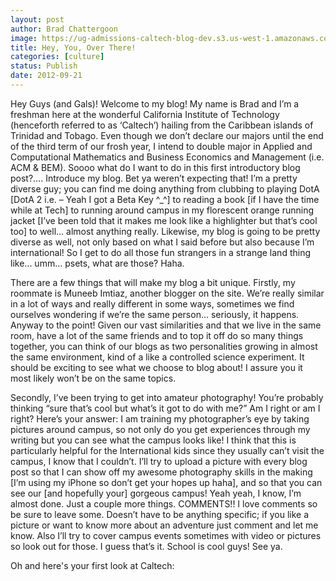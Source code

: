 ```yaml
---
layout: post
author: Brad Chattergoon
image: https://ug-admissions-caltech-blog-dev.s3.us-west-1.amazonaws.com/old_pictures/6a0105349b8251970b017744b15955970d-800wi.jpg
title: Hey, You, Over There! 
categories: [culture]
status: Publish
date: 2012-09-21
---
```


Hey Guys (and Gals)! Welcome to my blog! My name is Brad and I’m a freshman here at the wonderful California Institute of Technology (henceforth referred to as ‘Caltech’) hailing from the Caribbean islands of Trinidad and Tobago. Even though we don’t declare our majors until the end of the third term of our frosh year, I intend to double major in Applied and Computational Mathematics and Business Economics and Management (i.e. ACM &amp; BEM). Soooo what do I want to do in this first introductory blog post?…. Introduce my blog. Bet ya weren’t expecting that!
I’m a pretty diverse guy; you can find me doing anything from clubbing to playing DotA [DotA 2 i.e. – Yeah I got a Beta Key ^_^] to reading a book [if I have the time while at Tech] to running around campus in my florescent orange running jacket [I’ve been told that it makes me look like a highlighter but that’s cool too] to well… almost anything really. Likewise, my blog is going to be pretty diverse as well, not only based on what I said before but also because I’m international! So I get to do all those fun strangers in a strange land thing like... umm… psets, what are those? Haha.

There are a few things that will make my blog a bit unique. Firstly, my roommate is Muneeb Imtiaz, another blogger on the site. We’re really similar in a lot of ways and really different in some ways, sometimes we find ourselves wondering if we’re the same person… seriously, it happens. Anyway to the point! Given our vast similarities and that we live in the same room, have a lot of the same friends and to top it off do so many things together, you can think of our blogs as two personalities growing in almost the same environment, kind of a like a controlled science experiment. It should be exciting to see what we choose to blog about! I assure you it most likely won’t be on the same topics.

Secondly, I’ve been trying to get into amateur photography! You’re probably thinking “sure that’s cool but what’s it got to do with me?” Am I right or am I right? Here’s your answer: I am training my photographer’s eye by taking pictures around campus, so not only do you get experiences through my writing but you can see what the campus looks like! I think that this is particularly helpful for the International kids since they usually can’t visit the campus, I know that I couldn’t. I’ll try to upload a picture with every blog post so that I can show off my awesome photography skills in the making [I’m using my iPhone so don’t get your hopes up haha], and so that you can see our [and hopefully your] gorgeous campus!
Yeah yeah, I know, I’m almost done. Just a couple more things. COMMENTS!! I love comments so be sure to leave some. Doesn’t have to be anything specific; if you like a picture or want to know more about an adventure just comment and let me know. Also I’ll try to cover campus events sometimes with video or pictures so look out for those. I guess that’s it. School is cool guys! See ya.

Oh and here's your first look at Caltech:
<span style="font-size: 15px;">

